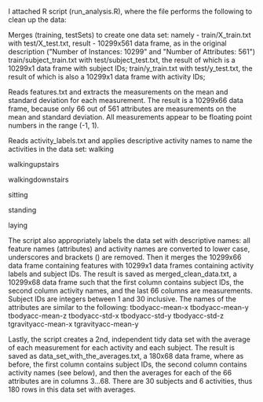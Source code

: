 I attached R script (run_analysis.R), where the file performs the following to clean up the data:

Merges (training, testSets) to create one data set: 
  namely - train/X_train.txt with test/X_test.txt, 
  result - 10299x561 data frame, as in the original description ("Number of Instances: 10299" and "Number of Attributes: 561")
      train/subject_train.txt with test/subject_test.txt, the result of which is a 10299x1 data frame with subject IDs; 
      train/y_train.txt with test/y_test.txt, the result of which is also a 10299x1 data frame with activity IDs;

Reads features.txt and extracts the measurements on the mean and standard deviation for each measurement. The result is a 10299x66 data frame, because only 66 out of 561 attributes are measurements on the mean and standard deviation. All measurements appear to be floating point numbers in the range (-1, 1).

Reads activity_labels.txt and applies descriptive activity names to name the activities in the data set:
  walking
  
  walkingupstairs
  
  walkingdownstairs
  
  sitting
  
  standing
  
  laying
  
  
The script also appropriately labels the data set with descriptive names: all feature names (attributes) and activity names are converted to lower case, underscores and brackets () are removed. Then it merges the 10299x66 data frame containing features with 10299x1 data frames containing activity labels and subject IDs. The result is saved as merged_clean_data.txt, a 10299x68 data frame such that the first column contains subject IDs, the second column activity names, and the last 66 columns are measurements. Subject IDs are integers between 1 and 30 inclusive. The names of the attributes are similar to the following:
  tbodyacc-mean-x 
  tbodyacc-mean-y 
  tbodyacc-mean-z 
  tbodyacc-std-x 
  tbodyacc-std-y 
  tbodyacc-std-z 
  tgravityacc-mean-x 
  tgravityacc-mean-y
  
Lastly, the script creates a 2nd, independent tidy data set with the average of each measurement for each activity and each subject. The result is saved as data_set_with_the_averages.txt, a 180x68 data frame, where as before, the first column contains subject IDs, the second column contains activity names (see below), and then the averages for each of the 66 attributes are in columns 3...68. There are 30 subjects and 6 activities, thus 180 rows in this data set with averages.
